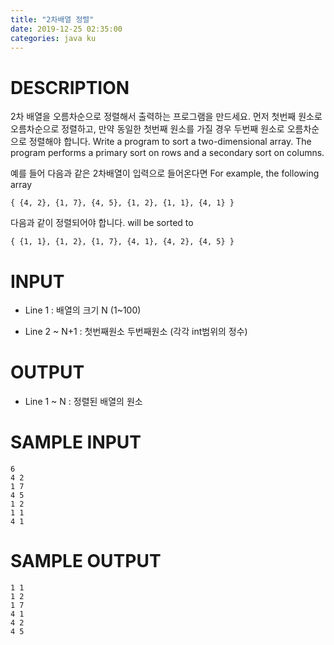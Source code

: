 ```yaml
---
title: "2차배열 정렬"
date: 2019-12-25 02:35:00
categories: java ku
---
```


# DESCRIPTION
2차 배열을 오름차순으로 정렬해서 출력하는 프로그램을 만드세요. 먼저 첫번째 원소로 오름차순으로 정렬하고, 만약 동일한 첫번째 원소를 가질 경우 두번째 원소로 오름차순으로 정렬해야 합니다. Write a program to sort a two-dimensional array. The program performs a primary sort on rows and a secondary sort on columns.

예를 들어 다음과 같은 2차배열이 입력으로 들어온다면 For example, the following array
```
{ {4, 2}, {1, 7}, {4, 5}, {1, 2}, {1, 1}, {4, 1} }
```
다음과 같이 정렬되어야 합니다. will be sorted to
```
{ {1, 1}, {1, 2}, {1, 7}, {4, 1}, {4, 2}, {4, 5} }
```
 

# INPUT
* Line 1 : 배열의 크기 N (1~100)

* Line 2 ~ N+1 : 첫번째원소 두번째원소 (각각 int범위의 정수)

 

# OUTPUT
* Line 1 ~ N : 정렬된 배열의 원소

 
# SAMPLE INPUT
```
6
4 2
1 7
4 5
1 2
1 1
4 1
```

# SAMPLE OUTPUT
```
1 1
1 2
1 7
4 1
4 2
4 5
```

<script src="https://gist.github.com/DetegiCE/83a654e86c3bd5e5783efc6255b0a21b.js"></script>
